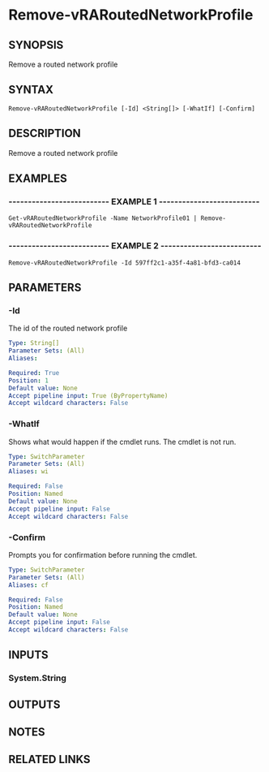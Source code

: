 # Remove-vRARoutedNetworkProfile

## SYNOPSIS
Remove a routed network profile

## SYNTAX

```
Remove-vRARoutedNetworkProfile [-Id] <String[]> [-WhatIf] [-Confirm]
```

## DESCRIPTION
Remove a routed network profile

## EXAMPLES

### -------------------------- EXAMPLE 1 --------------------------
```
Get-vRARoutedNetworkProfile -Name NetworkProfile01 | Remove-vRARoutedNetworkProfile
```

### -------------------------- EXAMPLE 2 --------------------------
```
Remove-vRARoutedNetworkProfile -Id 597ff2c1-a35f-4a81-bfd3-ca014
```

## PARAMETERS

### -Id
The id of the routed network profile

```yaml
Type: String[]
Parameter Sets: (All)
Aliases: 

Required: True
Position: 1
Default value: None
Accept pipeline input: True (ByPropertyName)
Accept wildcard characters: False
```

### -WhatIf
Shows what would happen if the cmdlet runs.
The cmdlet is not run.

```yaml
Type: SwitchParameter
Parameter Sets: (All)
Aliases: wi

Required: False
Position: Named
Default value: None
Accept pipeline input: False
Accept wildcard characters: False
```

### -Confirm
Prompts you for confirmation before running the cmdlet.

```yaml
Type: SwitchParameter
Parameter Sets: (All)
Aliases: cf

Required: False
Position: Named
Default value: None
Accept pipeline input: False
Accept wildcard characters: False
```

## INPUTS

### System.String

## OUTPUTS

## NOTES

## RELATED LINKS

